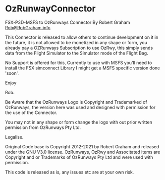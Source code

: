 # OzRunwayConnector
FSX-P3D-MSFS to OzRunways Connector
By Robert Graham
Rob@RobGraham.info

This Connector is released to allow others to continue development on it in the future, it is not allowed to be 
monetized in any shape or form, you already pay a OZRunways Subscription to use OzRwy, this simply sends data
from the Flight Simulator to the Simulator mode of the Flight Bag.

No Support is offered for this, Currently to use with MSFS you'll need to install the FSX simconnect Library
I might get a MSFS specific version done 'soon'.

Enjoy

Rob.

Be Aware that the OzRunways Logo is Copyright and Trademarked of OzRunways, the version here was used and designed with permission for the use of the Connector.

You may not in any shape or form change the logo with out prior written permission from OzRunways Pty Ltd.



Legalise.

Original Code base is Copyright 2012-2021 by Robert Graham and released under the GNU V3.0 license.
OzRunways, OzRwy and Associtated items are Copyright and or Trademarks of OzRunways Pty Ltd and were used with permission.

This code is released as is, any issues etc are at your own risk.